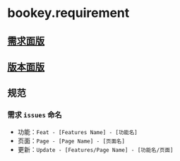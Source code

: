 # bookey.requirement

## [需求面版](https://github.com/bookey-dev/bookey.requirement/projects/5)

## [版本面版](https://github.com/bookey-dev/bookey.requirement/projects/5)


## 规范

### 需求 `issues` 命名

- 功能：`Feat - [Features Name] - [功能名]`
- 页面：`Page - [Page Name] - [页面名]`
- 更新：`Update - [Features/Page Name] - [功能名/页面]`



